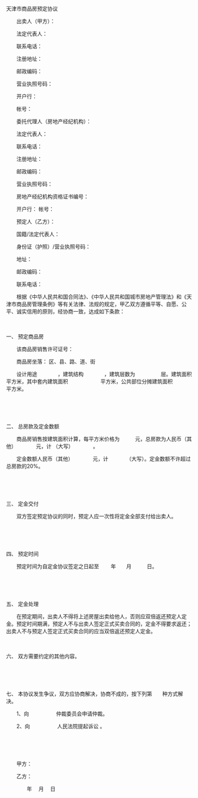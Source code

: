 



天津市商品房预定协议



 

　　出卖人（甲方）：

　　法定代表人： 

　　联系电话： 　　

　　注册地址： 

　　邮政编码： 　　

　　营业执照号码： 　　

　　开户行： 

　　帐号： 　　

　　委托代理人（房地产经纪机构）：

　　法定代表人： 

　　联系电话： 　　

　　注册地址： 

　　邮政编码： 　　

　　营业执照号码： 　　

　　房地产经纪机构资格证书编号：

　　开户行： 帐号： 　　　　

　　预定人（乙方）：

　　国籍/法定代表人：

　　身份证（护照）/营业执照号码： 　　

　　地址： 　　

　　邮政编码： 

　　联系电话：　　

　　根据《中华人民共和国合同法》、《中华人民共和国城市房地产管理法》和《天津市商品房管理条例》等有关法律、法规的规定，甲乙双方遵循平等、自愿、公平、诚实信用的原则，经协商一致，达成如下条款：

　　

一、
预定商品房

　　该商品房销售许可证号：

　　商品房坐落： 区、县、路、道、街

　　设计用途　　　　，建筑结构　　　　，建筑层数为　　　　　层。建筑面积　　　　　平方米，其中套内建筑面积　　　　　　 平方米，公共部位分摊建筑面积　　　　　 平方米。

　　

　　

二、
总房款及定金数额

　　商品房销售按建筑面积计算，每平方米价格为　　　元，总房款为人民币（其他）　　　　 元，计 （大写）　　　　 。

　　定金数额人民币（其他）　　　　 元，计　　　　（大写）。定金数额不许超过总房款的20%。

　　

　　

三、
定金交付

　　双方签定预定协议的同时，预定人应一次性将定金全部支付给出卖人。

　　

　　

四、
预定时间

　　预定时间为自定金协议签定之日起至　　 年　　月　　　日。

　　

　　

五、
定金处理

　　在预定期间，出卖人不得将上述房屋出卖给他人，否则应双倍返还预定人定金。预定时间期满，预定人不与出卖人签定正式买卖合同的，定金不得要求返还；出卖人不与预定人签定正式买卖合同的应当双倍返还预定人定金。

　　

六、
双方需要约定的其他内容。

　　

　　

七、
本协议发生争议，双方应协商解决，协商不成的，按下列第　　种方式解决。

　　1、向　　　　　 仲裁委员会申请仲裁。

　　2、向　　　　　 人民法院提起诉讼 。　　

　　

　　

　　甲方：

　　乙方：　

　　　　年　 月　 日

　　